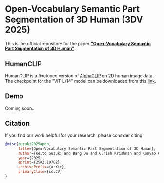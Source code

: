 # Open-Vocabulary Semantic Part Segmentation of 3D Human (3DV 2025)
This is the official repository for the paper **["Open-Vocabulary Semantic Part Segmentation of 3D Human"](https://arxiv.org/pdf/2502.19782)**.

## HumanCLIP
HumanCLIP is a finetuned version of [AlphaCLIP](https://github.com/SunzeY/AlphaCLIP) on 2D human image data. The checkpoint for the "ViT-L/14" model can be downloaded from this [link](https://drive.google.com/file/d/15uVx3UHggxy0iYZxxZM1v8AiNNNIPIZ4/view?usp=drive_link).

## Demo
Coming soon...

## Citation
If you find our work helpful for your research, please consider citing:
```bibtex
@misc{suzuki2025open,
      title={Open-Vocabulary Semantic Part Segmentation of 3D Human}, 
      author={Keito Suzuki and Bang Du and Girish Krishnan and Kunyao Chen and Runfa Blark Li and Truong Nguyen},
      year={2025},
      eprint={2502.19782},
      archivePrefix={arXiv},
      primaryClass={cs.CV}
}
```